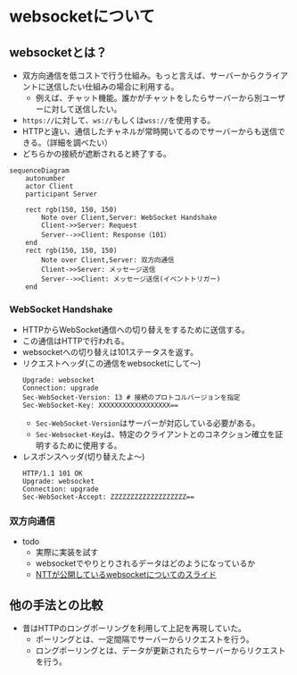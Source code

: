 
# websocketについて

## websocketとは？

- 双方向通信を低コストで行う仕組み。もっと言えば、サーバーからクライアントに送信したい仕組みの場合に利用する。
  - 例えば、チャット機能。誰かがチャットをしたらサーバーから別ユーザーに対して送信したい。
- `https://`に対して、`ws://`もしくは`wss://`を使用する。
- HTTPと違い、通信したチャネルが常時開いてるのでサーバーからも送信できる。（詳細を調べたい）
- どちらかの接続が遮断されると終了する。

```mermaid
sequenceDiagram
    autonumber
    actor Client
    participant Server

    rect rgb(150, 150, 150)
        Note over Client,Server: WebSocket Handshake
        Client->>Server: Request
        Server-->>Client: Response（101）
    end
    rect rgb(150, 150, 150)
        Note over Client,Server: 双方向通信
        Client->>Server: メッセージ送信
        Server-->>Client: メッセージ送信(イベントトリガー)
    end
```

### WebSocket Handshake

- HTTPからWebSocket通信への切り替えをするために送信する。
- この通信はHTTPで行われる。
- websocketへの切り替えは101ステータスを返す。
- リクエストヘッダ(この通信をwebsocketにして〜)
    ```shell
    Upgrade: websocket
    Connection: upgrade
    Sec-WebSocket-Version: 13 # 接続のプロトコルバージョンを指定
    Sec-WebSocket-Key: XXXXXXXXXXXXXXXXXX==
    ```
    - `Sec-WebSocket-Version`はサーバーが対応している必要がある。
    - `Sec-Websocket-Key`は、特定のクライアントとのコネクション確立を証明するために使用する。
- レスポンスヘッダ(切り替えたよ〜)
    ```
    HTTP/1.1 101 OK
    Upgrade: websocket
    Connection: upgrade
    Sec-WebSocket-Accept: ZZZZZZZZZZZZZZZZZZZ==
    ```

### 双方向通信

- todo
  - 実際に実装を試す
  - websocketでやりとりされるデータはどのようになっているか
  - [NTTが公開しているwebsocketについてのスライド](https://www.slideshare.net/slideshow/websocketwebrtc/31698530)

## 他の手法との比較

- 昔はHTTPのロングポーリングを利用して上記を再現していた。
  - ポーリングとは、一定間隔でサーバーからリクエストを行う。
  - ロングポーリングとは、データが更新されたらサーバーからリクエストを行う。